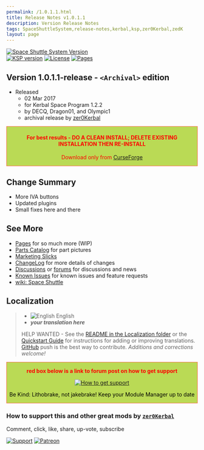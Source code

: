 ```yaml
---
permalink: /1.0.1.1.html
title: Release Notes v1.0.1.1
description: Version Release Notes
tags: SpaceShuttleSystem,release-notes,kerbal,ksp,zer0Kerbal,zedK
layout: page
---
```

<!-- ReleaseLayout.md v1.0.1.1
Space Shuttle System (SSS)
created: 26 Jan 2017
updated: 05 May 2023

TEMPLATE: ReleaseLayout.md v1.3.6.0
created: 11 Aug 2018
updated: 04 May 2023 -->

[![Space Shuttle System Version][SHD:mod]][CRSFG:url]  
[![KSP version][KSP:shd]][KSP:url] [![License][LIC:shd]][LIC:url] [![Pages][SHD:pgs]][pages]

## Version 1.0.1.1-release - `<Archival>` edition

* Released
  * 02 Mar 2017
  * for Kerbal Space Program 1.2.2
  * by DECQ, Dragon01, and Olympic1
  * archival release by [zer0Kerbal](https://github.com/zer0Kerbal)

<div style="border:0.5px solid Tomato; background-color: #bada55; color: #FF0000; text-align:center"><h4>
<b>For best results - DO A CLEAN INSTALL; DELETE EXISTING INSTALLATION THEN RE-INSTALL</b></h4><p>Download only from <a href="https://www.curseforge.com/kerbal/ksp-mods/SpaceShuttleSystem">CurseForge</a></p></div>

## Change Summary

* More IVA buttons
* Updated plugins
* Small fixes here and there
  
## See More

* [Pages][pages] for so much more (WIP)
* [Parts Catalog][parts] for part pictures
* [Marketing Slicks][markt]
* [ChangeLog][chlog] for more details of changes
* [Discussions][discu] or [forums][forum] for discussions and news
* [Known Issues][issue] for known issues and feature requests
* [wiki: Space Shuttle](https://en.wikipedia.org/wiki/Space_Shuttle)

## Localization

>* ![English][EN] English
>* ***your translation here***
>
> HELP WANTED - See the [README in the Localization folder][lreadme] or the [Quickstart Guide][qstart] for instructions for adding or improving translations. [GitHub][GitHub:url] push is the best way to contribute. *Additions and corrections welcome!*

<div style="border:0.5px solid Tomato; background-color: #BADA55; color: #FF0000; text-align:center">
  <p><b>red box below is a link to forum post on how to get support</b></p>
  <a href="https://forum.kerbalspaceprogram.com/index.php?/topic/83212-*">
    <p><img src="https://i.postimg.cc/vHP6zmrw/image.png" alt="How to get support"></p></a>
  <p style="color: #000000;">Be Kind: Lithobrake, not jakebrake! Keep your Module Manager up to date</p>
</div>

### How to support this and other great mods by [`zer0Kerbal`][zer0Kerbal]

Comment, click, like, share, up-vote, subscribe

[![Support][PAYPAL:img]][PAYPAL:url] [![Patreon][PATREON:img]][PATREON:url]

<!-- links -->
[chlog]: https://raw.githubusercontent.com/zer0Kerbal/SpaceShuttleSystem/master/changelog.md "Changelog"
[discu]: https://github.com/zer0Kerbal/SpaceShuttleSystem/discussions/ "Discussions"
[forum]: https://forum.kerbalspaceprogram.com/index.php?/topic/192742-*/ "SpaceShuttleSystem"
[issue]: https://github.com/zer0Kerbal/SpaceShuttleSystem/issues/ "Issue Tracker"
[markt]: https://zer0kerbal.github.io/SpaceShuttleSystem/Marketing "Marketing Slicks"
[pages]: https://zer0kerbal.github.io/SpaceShuttleSystem/ "GitHub Pages"
[parts]: https://zer0kerbal.github.io/SpaceShuttleSystem/PartsCatalog "Parts Catalog"

<!-- shields -->
[SHD:mod]: https://img.shields.io/badge/Space%20Shuttle%20System%20(SSS)%20-1.0.1.1--release-BADA55.svg?style=plastic&labelColor=darkgreen/ "1.0.1.1-release"
[SHD:pgs]: https://img.shields.io/badge/GitHub-Pages-white?style=plastic&labelColor=9cf&logoColor=181717&logo=github/ "GitHub IO"

[CRSFG:url]: https://www.curseforge.com/kerbal/ksp-mods/SpaceShuttleSystem "CurseForge"
[GITHUB:url]: https://github.com/zer0Kerbal/SpaceShuttleSystem/ "GitHub"

[KSP:url]: http://kerbalspaceprogram.com/ "Kerbal Space Program"
[KSP:shd]: https://img.shields.io/badge/KSP-1.2.2-blue.svg?style=plastic&labelColor=black/ "Kerbal Space Program"

<!--- license -->
[LIC:url]: https://www.gnu.org/licenses/gpl-2.0-standalone.html "GPL-2.0"
[LIC:shd]: https://img.shields.io/badge/License-GPL--2.0-A42E2B?labelColor=white&style=plastic&logoColor=A42E2B&logo=gnu "GPL-2.0"

[PAYPAL:img]: https://img.shields.io/badge/Buy%20me%20some%20-LFO-BADA55?style=for-the-badge&logo=paypal&labelColor=FFDD00 "PayPal"
[PAYPAL:url]: https://www.paypal.com/donate?hosted_button_id=DC22YHMEJREKL "PayPal"
[PATREON:img]: https://img.shields.io/badge/Patreon%20-Patreonize-FF424D?style=for-the-badge&logo=patreon "Patreon"
[PATREON:url]: https://www.patreon.com/zer0Kerbal/membership "Patreon"

[lreadme]: https://github.com/zer0Kerbal/zer0Kerbal/blob/master/Localization/readme.md "Localization Readme"
[qstart]: https://github.com/zer0Kerbal/zer0Kerbal/blob/master/Localization/quickstart.md "Quickstart"
[EN]: https://raw.githubusercontent.com/zer0Kerbal/zer0Kerbal/master/img/EN.png "English"

[zer0Kerbal]: https://forum.kerbalspaceprogram.com/index.php?/profile/190933-*/ "zer0Kerbal"

<!-- THIS FILE: CC BY-ND 4.0 by zer0Kerbal -->